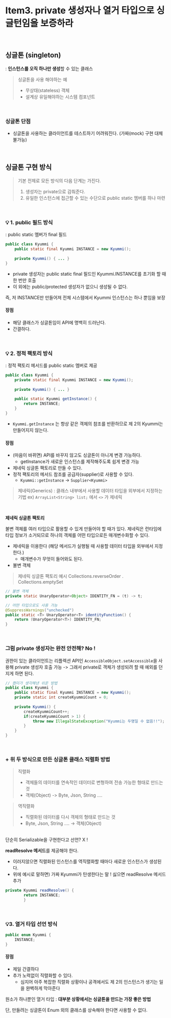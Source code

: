 
# Item3. private 생성자나 열거 타입으로 싱글턴임을 보증하라

<br>

## 싱글톤 (singleton)


: **인스턴스를 오직 하나만 생성**할 수 있는 클래스

> 싱글톤을 사용 해야하는 예
> - 무상태(stateless) 객체
> - 설계상 유일해야하는 시스템 컴포넌트

<br>

### 싱글톤 단점

- 싱글톤을 사용하는 클라이언트를 테스트하기 어려워진다.
  (가짜(mock) 구현 대체 불가능)

<br>

## 싱글톤 구현 방식

> 기본 전제로 모든 방식의 다음 단계는 가진다.
> 1. 생성자는 private으로 감춰준다.
> 2. 유일한 인스턴스에 접근할 수 있는 수단으로 public static 멤버를 하나 마련

<br>

### 💡 1. public 필드 방식


: public static 멤버가 final 필드

```java
public class Kyummi {
	public static final Kyummi INSTANCE = new Kyummi();
	
	private Kyummi() { ... }
}
```

- private 생성자는 public static final 필드인 Kyummi.INSTANCE를 초기화 할 때 한 번만 호출
- 이 외에는 public/protected 생성자가 없으니 생성될 수 없다.

즉, 저 INSTANCE만 만들어져 전체 시스템에서 Kyummi 인스턴스는 하나 뿐임을 보장


#### 장점

- 해당 클래스가 싱글톤임이 API에 명백히 드러난다.
- 간결하다.

<br>

### 💡 2. 정적 팩토리 방식


: 정적 팩토리 메서드를 public static 멤버로 제공

```java
public class Kyummi {
	private static final Kyummi INSTANCE = new Kyummi();
	
	private Kyummi() { ... }
	
	public static Kyummi getInstance() {
		return INSTANCE;
	}
}
```

- `Kyummi.getInstance` 는 항상 같은 객체의 참조를 반환하므로 제 2의 Kyummi는 만들어지지 않는다.

#### 장점
- (마음이 바뀌면) API를 바꾸지 않고도 싱글톤이 아니게 변경 가능하다.
	- getInstance가 새로운 인스턴스를 제작해주도록 쉽게 변경 가능
- 제네릭 싱글톤 팩토리로 만들 수 있다.
- 정적 팩토리의 메서드 참조를 공급자(supplier)로 사용할 수 있다.
	- `Kyummi::getInstance` -> `Supplier<Kyummi>`


> 제네릭(Generics)
> : 클래스 내부에서 사용할 데이터 타입을 외부에서 지정하는 기법
>        ex) `ArrayList<String> list;` 에서 `<>` 가 제네릭

<br>

**제네릭 싱글톤 팩토리**

불변 객체를 여러 타입으로 활용할 수 있게 만들어야 할 때가 있다.
제네릭은 런타임에 타입 정보가 소거되므로 하나의 객체를 어떤 타입으로든 매개변수화할 수 있다.

- 제네릭을 이용한다 (해당 메서드가 실행될 때 사용할 데이터 타입을 외부에서 지정한다.)
	- 매개변수가 무엇이 들어와도 된다.
- 불변 객체

> 제네릭 싱글톤 팩토리 예시
> Collections.reverseOrder . Collections.emptySet


```java
// 불변 객체
private static UnaryOperator<Object> IDENTITY_FN = (t) -> t;

// 어떤 타입으로도 사용 가능
@SuppressWarnings("unchecked")
public static <T> UnaryOperator<T> identityFunction() {
	return (UnaryOperator<T>) IDENTITY_FN;
}
```

<br>

### 그럼 private 생성자는 완전 안전해? No !
권한이 있는 클라이언트는 리플렉션 API인 `AccessibleObject.setAccessible`을 사용해 private 생성자 호출 가능
-> 그래서 private로 객체가 생성되려 할 때 예외를 던지게 하면 된다.


```java
// 켬미가 생각해낸 쉬운 방법
public class Kyummi {
	public static final Kyummi INSTANCE = new Kyummi();
	private static int createKyummiCount = 0;
	
	private Kyummi() { 
		createKyummiCount++;
		if(createKyummiCount > 1) {
			throw new IllegalStateException("Kyummi는 두명일 수 없음!!");
		}
	}
}
```

<br>

### + 위 두 방식으로 만든 싱글톤 클래스 직렬화 방법

> 직렬화
> - 객체들의 데이터를 연속적인 데이터로 변형하여 전송 가능한 형태로 만드는 것
> - 객체(Object) -> Byte, Json, String ....

> 역직렬화
> - 직렬화된 데이터를 다시 객체의 형태로 만드는 것
> - Byte, Json, String .... -> 객체(Object)

<br>
단순히 Serializable을 구현한다고 선언? X !

**readResolve 메서드**를 제공해야 한다.

- 이러지않으면 직렬화된 인스턴스를 역직렬화할 때마다 새로운 인스턴스가 생성된다.
- 위에 예시로 말하면) 가짜 Kyummi가 탄생한다는 말 ! 싫으면 readResolve 메서드 추가

```java
private Kyummi readResolve() {
		return INSTANCE;
		}
```

<br>

### 💡3. 열거 타입 선언 방식

```java
public enum Kyummi {
	INSTANCE;
}
```


#### 장점
- 제일 간결하다
- 추가 노력없이 직렬화할 수 있다.
	- 심지어 아주 복잡한 직렬화 상황이나 공격에서도 제 2의 인스턴스가 생기는 일을 완벽하게 막아준다

원소가 하나뿐인 열거 타입 : **대부분 상황에서는 싱글톤을 만드는 가장 좋은 방법**

단, 만들려는 싱글톤이 Enum 외의 클래스를 상속해야 한다면 사용할 수 없다.

